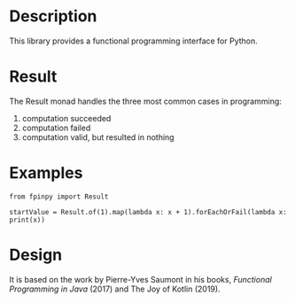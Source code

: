 # Description

This library provides a functional programming interface for Python.

# Result

The Result monad handles the three most common cases in
programming:

1. computation succeeded
2. computation failed
3. computation valid, but resulted in nothing

# Examples

```
from fpinpy import Result

startValue = Result.of(1).map(lambda x: x + 1).forEachOrFail(lambda x: print(x))
```

# Design

It is based on the work by Pierre-Yves Saumont in his books,
*Functional Programming in Java* (2017) and The Joy of Kotlin (2019).
